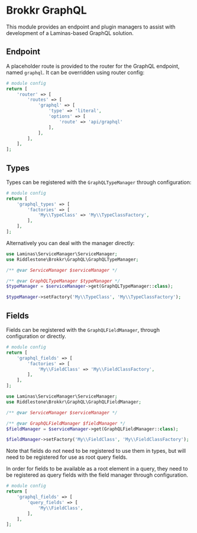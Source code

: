 # Brokkr GraphQL

This module provides an endpoint and plugin managers to assist with development
of a Laminas-based GraphQL solution.

## Endpoint

A placeholder route is provided to the router for the GraphQL endpoint, named
`graphql`. It can be overridden using router config:

```php
# module config
return [
    'router' => [
        'routes' => [
            'graphql' => [
                'type' => 'literal',
                'options' => [
                    'route' => 'api/graphql'
                ],
            ],
        ],
    ],
];
```

## Types

Types can be registered with the `GraphQLTypeManager` through configuration:

```php
# module config
return [
    'graphql_types' => [
        'factories' => [
            'My\\TypeClass' => 'My\\TypeClassFactory',
        ],
    ],
];
```

Alternatively you can deal with the manager directly:

```php
use Laminas\ServiceManager\ServiceManager;
use Riddlestone\Brokkr\GraphQL\GraphQLTypeManager;

/** @var ServiceManager $serviceManager */

/** @var GraphQLTypeManager $typeManager */
$typeManager = $serviceManager->get(GraphQLTypeManager::class);

$typeManager->setFactory('My\\TypeClass', 'My\\TypeClassFactory');
```

## Fields

Fields can be registered with the `GraphQLFieldManager`, through configuration
or directly.

```php
# module config
return [
    'graphql_fields' => [
        'factories' => [
            'My\\FieldClass' => 'My\\FieldClassFactory',
        ],
    ],
];
```

```php
use Laminas\ServiceManager\ServiceManager;
use Riddlestone\Brokkr\GraphQL\GraphQLFieldManager;

/** @var ServiceManager $serviceManager */

/** @var GraphQLFieldManager $fieldManager */
$fieldManager = $serviceManager->get(GraphQLFieldManager::class);

$fieldManager->setFactory('My\\FieldClass', 'My\\FieldClassFactory');
```

Note that fields do not need to be registered to use them in types, but will
need to be registered for use as root query fields.

In order for fields to be available as a root element in a query, they need to
be registered as query fields with the field manager through configuration.

```php
# module config
return [
    'graphql_fields' => [
        'query_fields' => [
            'My\\FieldClass',
        ],
    ],
];
```
